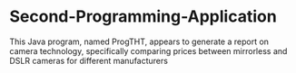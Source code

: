 # Second-Programming-Application
 This Java program, named ProgTHT, appears to generate a report on camera technology, specifically comparing prices between mirrorless and DSLR cameras for different manufacturers
